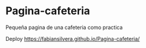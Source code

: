 # Pagina-cafeteria
Pequeña pagina de una cafeteria como practica 

Deploy https://fabiansilvera.github.io/Pagina-cafeteria/
